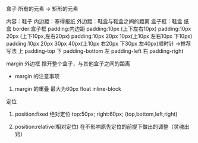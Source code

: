 盒子 
所有的元素  -> 矩形的元素

内容：鞋子
内边距：塞得报纸
外边距：鞋盒与鞋盒之间的距离
盒子框：鞋盒 纸盒
border:盒子框
padding:内边距
padding:10px (上下左右10px)
padding:10px 20px (上下10px,左右20px)
padding:10px 20px 10px(上10px 左右10px 下10px)
padding:10px 20px 30px 40px(上10px 右20px 下30px 左40px)顺时针 ->推荐写法
上 padding-top 
下 padding-bottom
左 padding-left
右 padding-right

margin 外边框 撑开整个盒子，与其他盒子之间的距离
- margin 的注意事项
 1. margin 的重叠 最大为60px
            float 
            inline-block


定位
1. position:fixed 绝对定位
top:50px;
right:60px;
(top,bottom,left,right) 

2. position:relative(相对定位)
在不影响原先定位的前提下做出的调整（灵魂出窍）




